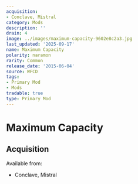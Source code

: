 ```yaml
---
acquisition:
- Conclave, Mistral
category: Mods
description: ''
drain: 4
image: ../images/maximum-capacity-9602e8c2a3.jpg
last_updated: '2025-09-17'
name: Maximum Capacity
polarity: naramon
rarity: Common
release_date: '2015-06-04'
source: WFCD
tags:
- Primary Mod
- Mods
tradable: true
type: Primary Mod
---
```


# Maximum Capacity

## Acquisition

Available from:
- Conclave, Mistral

